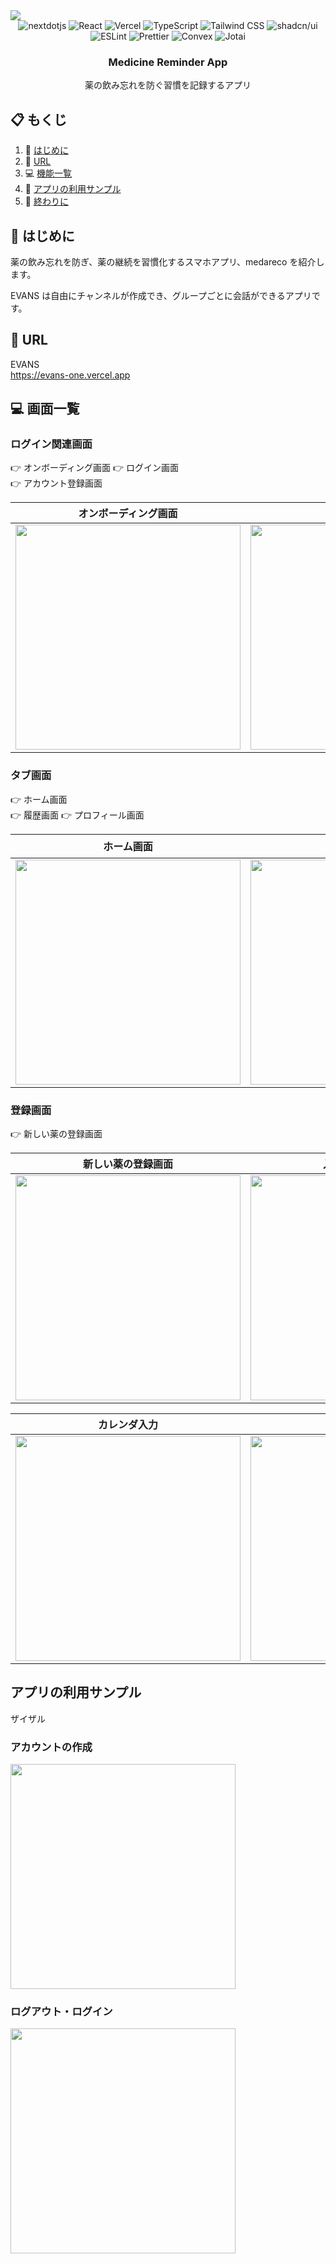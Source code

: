 <img src="./images/evans_cover.png" />

<div align="center">
  <div>
    <img src="https://img.shields.io/badge/-Next_JS-black?style=for-the-badge&logoColor=white&logo=nextdotjs&color=000000" alt="nextdotjs" />
    <img src="https://img.shields.io/badge/React-61DAFB?style=for-the-badge&logoColor=000&logo=react" alt="React" />
    <img src="https://img.shields.io/badge/Vercel-000.svg?style=for-the-badge&logo=vercel&logoColor=fff" alt="Vercel" />
    <img src="https://img.shields.io/badge/TypeScript-3178c6?style=for-the-badge&logo=typescript&logoColor=fff" alt="TypeScript" />
    <img src="https://img.shields.io/badge/Tailwind%20CSS-06B6D4?style=for-the-badge&logo=tailwindcss&logoColor=fff" alt="Tailwind CSS" />
    <img src="https://img.shields.io/badge/shadcn%2Fui-000?style=for-the-badge&logo=shadcnui&logoColor=fff" alt="shadcn/ui" />
    <img src="https://img.shields.io/badge/ESLint-4b32c3?style=for-the-badge&logo=eslint&logoColor=fff" alt="ESLint" />
    <img src="https://img.shields.io/badge/Prettier-f7b93e?style=for-the-badge&logo=prettier&logoColor=fff" alt="Prettier" />
    <img src="https://img.shields.io/badge/Convex-8d2676?style=for-the-badge&logo=convex&logoColor=fff" alt="Convex" />
    <img src="https://img.shields.io/badge/Jotai-000?style=for-the-badge&logo=jotai&logoColor=fff" alt="Jotai" />
  </div>

  <h3 align="center">Medicine Reminder App</h3>

  <div align="center">
    薬の飲み忘れを防ぐ習慣を記録するアプリ
  </div>
</div>

## 📋 <a name="table">もくじ</a>

1. 🤖 [はじめに](#intro)
2. 🔗 [URL](#url)
3. 💻 [機能一覧](#features_list)
4. 🚀 [アプリの利用サンプル](#example)
5. 🤸 [終わりに](#outro)

## <a name="intro">🤖 はじめに</a>

薬の飲み忘れを防ぎ、薬の継続を習慣化するスマホアプリ、medareco を紹介します。

EVANS は自由にチャンネルが作成でき、グループごとに会話ができるアプリです。

## <a name="url">🔗 URL</a>

EVANS  
https://evans-one.vercel.app  

## <a name="screen_list">💻 画面一覧</a>

### ログイン関連画面  

👉 オンボーディング画面
👉 ログイン画面  
👉 アカウント登録画面

|オンボーディング画面 |ログイン画面 |アカウント登録画面 |
|---|---|---|
|<img src="./images/on_boarding.png" width="360px" /> |<img src="./images/login.png" width="360px" /> |<img src="./images/register_account.png" width="360px" /> |

### タブ画面

👉 ホーム画面  
👉 履歴画面
👉 プロフィール画面 

|ホーム画面 |履歴画面 |👉 プロフィール画面 |
|---|---|---|
|<img src="./images/home.png" width="360px" /> |<img src="./images/history.png" width="360px" /> |<img src="./images/profile.png" width="360px" /> |

### 登録画面

👉 新しい薬の登録画面 

|新しい薬の登録画面 |入力内容チェック |
|---|---|
|<img src="./images/register_medicine.png" width="360px" /> |<img src="./images/validation.png" width="360px" /> |

|カレンダ入力 |年の選択 |通知時間の設定 |
|---|---|---|
|<img src="./images/calendar.png" width="360px" /> |<img src="./images/select_year.png" width="360px" /> |<img src="./images/time_picker.png" width="360px" /> |

## <a name="example">アプリの利用サンプル</a>
ザイザル
### アカウントの作成 

<img src="./images/movie_register_account.webp" width="360px" />

### ログアウト・ログイン 

<img src="./images/movie_login.webp" width="360px" />

